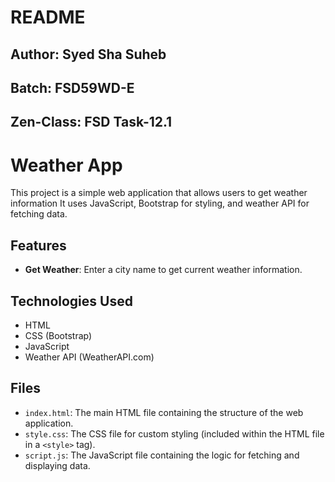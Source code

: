  # README

## Author: Syed Sha Suheb
## Batch: FSD59WD-E
## Zen-Class: FSD Task-12.1



# Weather App

This project is a simple web application that allows users to get weather information It uses JavaScript, Bootstrap for styling, and weather API for fetching data.

## Features

- **Get Weather**: Enter a city name to get current weather information.

## Technologies Used

- HTML
- CSS (Bootstrap)
- JavaScript
- Weather API (WeatherAPI.com)


## Files

- `index.html`: The main HTML file containing the structure of the web application.
- `style.css`: The CSS file for custom styling (included within the HTML file in a `<style>` tag).
- `script.js`: The JavaScript file containing the logic for fetching and displaying data.

 

